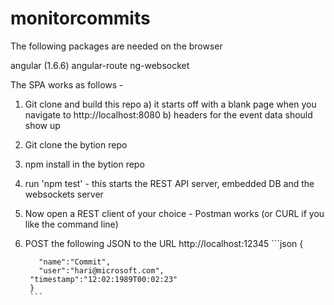 # monitorcommits

The following packages are needed on the browser 


angular (1.6.6)
angular-route
ng-websocket

The SPA works as follows - 

1. Git clone and build this repo
    a) it starts off with a blank page when you navigate to http://localhost:8080
    b) headers for the event data should show up 
2. Git clone the bytion repo
3. npm install in the bytion repo
4. run 'npm test' - this starts the REST API server, embedded DB and the websockets server
5. Now open a REST client of your choice  - Postman works (or CURL if you like the command line)
6. POST the following JSON to the URL http://localhost:12345
        ```json
        {

          "name":"Commit",
          "user":"hari@microsoft.com",
        "timestamp":"12:02:1989T00:02:23"
        }
        ```
          
